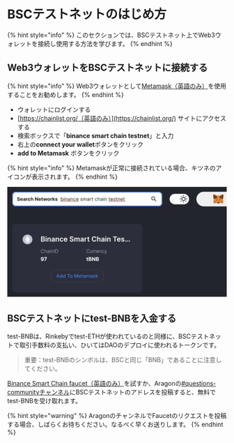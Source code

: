 # BSCテストネットのはじめ方

{% hint style="info" %}
このセクションでは、BSCテストネット上でWeb3ウォレットを接続し使用する方法を学びます。
{% endhint %}

## Web3ウォレットをBSCテストネットに接続する

{% hint style="info" %}
Web3ウォレットとして[Metamask（英語のみ）](https://metamask.io)を使用することをお勧めします。&#x20;
{% endhint %}

* ウォレットにログインする
* [https://chainlist.org/（英語のみ）](https://chainlist.org/) サイトにアクセスする
* 検索ボックスで「**binance smart chain testnet**」と入力
* 右上の**connect your wallet**ボタンをクリック
* **add to Metamask** ボタンをクリック

{% hint style="info" %}
Metamaskが正常に接続されている場合、キツネのアイコンが表示されます。
{% endhint %}

![chainlist.orgを使ってMetamaskにチェーンを追加](<../../.gitbook/assets/Schermata 2022-01-26 alle 23.31.24.png>)

## **BSCテストネット**にtest-BNBを入金する

test-BNBは、Rinkebyでtest-ETHが使われているのと同様に、BSCテストネットで取引手数料の支払い、ひいてはDAOのデプロイに使われるトークンです。

> 重要：test-BNBのシンボルは、BSCと同じ「BNB」であることに注意してください。

[Binance Smart Chain faucet（英語のみ）](https://testnet.binance.org/faucet-smart)を試すか、Aragonの[#questions-communityチャンネル](https://discord.com/channels/672466989217873929/694844628586856469)にBSCテストネットのアドレスを投稿すると、無料でtest-BNBを受け取れます。

{% hint style="warning" %}
AragonのチャンネルでFaucetのリクエストを投稿する場合、しばらくお待ちください。なるべく早くお送りします。
{% endhint %}
